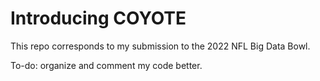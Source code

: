 # Introducing COYOTE

This repo corresponds to my submission to the 2022 NFL Big Data Bowl.

To-do: organize and comment my code better.
